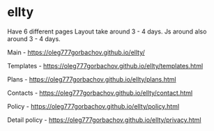 # ellty
 
Have 6 different pages
Layout take around 3 - 4 days.
Js around also around 3 - 4 days.

Main - https://oleg777gorbachov.github.io/ellty/ 

Templates - https://oleg777gorbachov.github.io/ellty/templates.html

Plans - https://oleg777gorbachov.github.io/ellty/plans.html

Contacts - https://oleg777gorbachov.github.io/ellty/contact.html

Policy - https://oleg777gorbachov.github.io/ellty/policy.html

Detail policy - https://oleg777gorbachov.github.io/ellty/privacy.html
